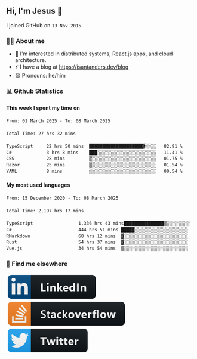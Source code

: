 ## Hi, I'm Jesus 👋

I joined GitHub on `13 Nov 2015`.

<!-- Talking about you -->

### 👨‍💻 About me

- 👦 I'm interested in distributed systems, React.js apps, and cloud architecture.
- ⚡️ I have a blog at <https://jsantanders.dev/blog>
- 😄 Pronouns: he/him

### 📊 Github Statistics

#### This week I spent my time on

<!--START_SECTION:weekly-->

```txt
From: 01 March 2025 - To: 08 March 2025

Total Time: 27 hrs 32 mins

TypeScript     22 hrs 50 mins  ████████████████████▓░░░░   82.91 %
C#             3 hrs 8 mins    ███░░░░░░░░░░░░░░░░░░░░░░   11.41 %
CSS            28 mins         ▒░░░░░░░░░░░░░░░░░░░░░░░░   01.75 %
Razor          25 mins         ▒░░░░░░░░░░░░░░░░░░░░░░░░   01.54 %
YAML           8 mins          ░░░░░░░░░░░░░░░░░░░░░░░░░   00.54 %
```

<!--END_SECTION:weekly-->

#### My most used languages

<!--START_SECTION:alltime-->

```txt
From: 15 December 2020 - To: 08 March 2025

Total Time: 2,197 hrs 17 mins

TypeScript                 1,336 hrs 43 mins███████████████▒░░░░░░░░░   60.83 %
C#                         444 hrs 51 mins █████░░░░░░░░░░░░░░░░░░░░   20.25 %
RMarkdown                  68 hrs 12 mins  ▓░░░░░░░░░░░░░░░░░░░░░░░░   03.10 %
Rust                       54 hrs 37 mins  ▓░░░░░░░░░░░░░░░░░░░░░░░░   02.49 %
Vue.js                     34 hrs 54 mins  ▒░░░░░░░░░░░░░░░░░░░░░░░░   01.59 %
```

<!--END_SECTION:alltime-->

### 📢 Find me elsewhere

<p>
  <a target="_blank" href="https://linkedin.com/in/jsantanders">
    <img src="https://github.com/jsantanders/jsantanders/blob/master/img/linkedin.svg" alt="LinkedIn" style="vertical-align:top; margin:4px">
  </a>
  
  <a target="_blank" href="https://stackoverflow.com/users/7318331/jesus-santander">
    <img src="https://github.com/jsantanders/jsantanders/blob/master/img/stackoverflow.svg" alt="StackOverflow" style="vertical-align:top; margin:4px">
  </a>
  
  <a target="_blank" href="http://twitter.com/jsantanders">
    <img src="https://github.com/jsantanders/jsantanders/blob/master/img/twitter.svg" alt="Twitter" style="vertical-align:top; margin:4px">
  </a>
</p>
